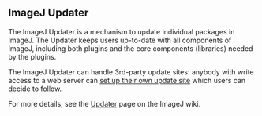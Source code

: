 ImageJ Updater
--------------

The ImageJ Updater is a mechanism to update individual packages in ImageJ. The
Updater keeps users up-to-date with all components of ImageJ, including both
plugins and the core components (libraries) needed by the plugins.

The ImageJ Updater can handle 3rd-party update sites: anybody with write access
to a web server can [set up their own update
site](http://wiki.imagej.net/How_to_set_up_and_populate_an_update_site) which
users can decide to follow.

For more details, see the [Updater](http://wiki.imagej.net/Updater) page on the
ImageJ wiki.

